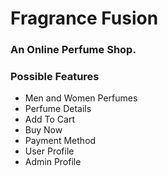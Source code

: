 # Fragrance Fusion
### An Online Perfume Shop.

### Possible Features
- Men and Women Perfumes
- Perfume Details
- Add To Cart 
- Buy Now
- Payment Method
- User Profile
- Admin Profile 